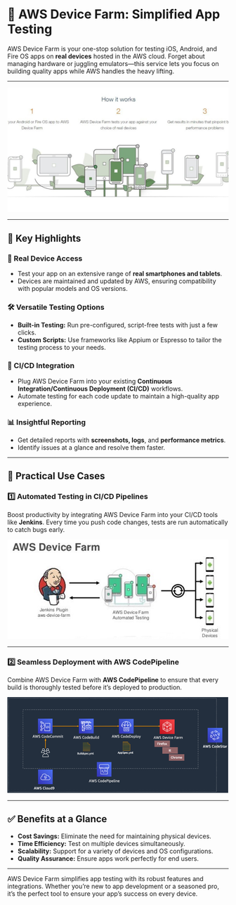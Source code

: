 # 📱 AWS Device Farm: Simplified App Testing

AWS Device Farm is your one-stop solution for testing iOS, Android, and Fire OS apps on **real devices** hosted in the AWS cloud. Forget about managing hardware or juggling emulators—this service lets you focus on building quality apps while AWS handles the heavy lifting.

---

<div style="text-align: center;">
    <img src="images/aws-device-farm.png" alt="AWS Device Farm">
</div>

---

## 🌟 Key Highlights

### 📱 Real Device Access

- Test your app on an extensive range of **real smartphones and tablets**.
- Devices are maintained and updated by AWS, ensuring compatibility with popular models and OS versions.

### 🛠️ Versatile Testing Options

- **Built-in Testing:** Run pre-configured, script-free tests with just a few clicks.
- **Custom Scripts:** Use frameworks like Appium or Espresso to tailor the testing process to your needs.

### 🔄 CI/CD Integration

- Plug AWS Device Farm into your existing **Continuous Integration/Continuous Deployment (CI/CD)** workflows.
- Automate testing for each code update to maintain a high-quality app experience.

### 📊 Insightful Reporting

- Get detailed reports with **screenshots, logs**, and **performance metrics**.
- Identify issues at a glance and resolve them faster.

---

## 🎯 Practical Use Cases

### 1️⃣ Automated Testing in CI/CD Pipelines

Boost productivity by integrating AWS Device Farm into your CI/CD tools like **Jenkins**. Every time you push code changes, tests are run automatically to catch bugs early.

<div style="text-align: center;">
    <img src="images/aws-device-farm-with-jenkins.png" alt="AWS Device Farm with Jenkins">
</div>

---

### 2️⃣ Seamless Deployment with AWS CodePipeline

Combine AWS Device Farm with **AWS CodePipeline** to ensure that every build is thoroughly tested before it’s deployed to production.

<div style="text-align: center;">
    <img src="images/aws-device-farm-with-code-pipeline.png" alt="AWS Device Farm with CodePipeline">
</div>

---

## ✅ Benefits at a Glance

- **Cost Savings:** Eliminate the need for maintaining physical devices.
- **Time Efficiency:** Test on multiple devices simultaneously.
- **Scalability:** Support for a variety of devices and OS configurations.
- **Quality Assurance:** Ensure apps work perfectly for end users.

---

AWS Device Farm simplifies app testing with its robust features and integrations. Whether you’re new to app development or a seasoned pro, it’s the perfect tool to ensure your app’s success on every device.
